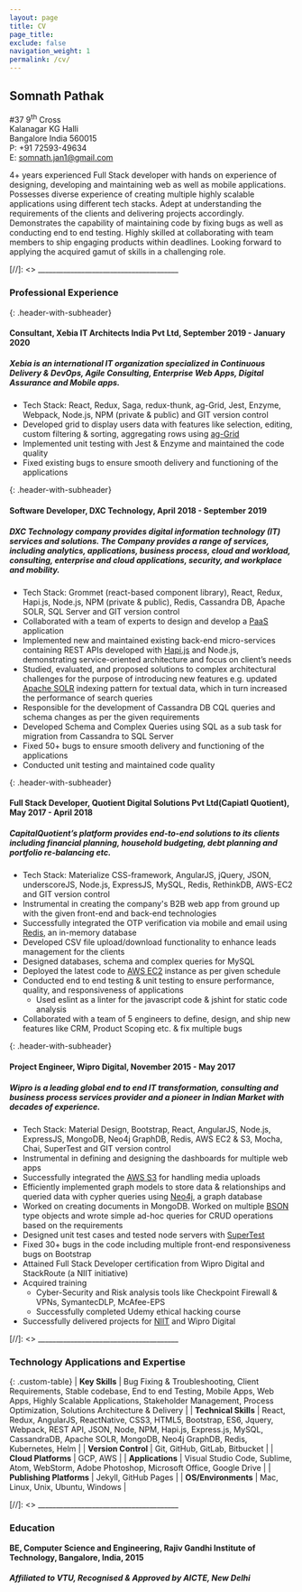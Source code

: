 ```yaml
---
layout: page
title: CV
page_title:
exclude: false
navigation_weight: 1
permalink: /cv/
---
```


<!-- [Download CV](/path/to/cv.pdf) -->

## Somnath Pathak

#37 9<sup>th</sup> Cross  
Kalanagar KG Halli  
Bangalore India 560015  
P: +91 72593-49634  
E: somnath.jan1@gmail.com  

4+ years experienced Full Stack developer with hands on experience of designing, developing and maintaining web as well as mobile applications. Possesses diverse experience of creating multiple highly scalable applications using different tech stacks. Adept at understanding the requirements of the clients and delivering projects accordingly. Demonstrates the capability of maintaining code by fixing bugs as well as conducting end to end testing. Highly skilled at collaborating with team members to ship engaging products within deadlines. Looking forward to applying the acquired gamut of skills in a challenging role.

[//]: <> _______________________________________  

### Professional Experience

{: .header-with-subheader}
#### Consultant, Xebia IT Architects India Pvt Ltd, September 2019 - January 2020      
##### *Xebia is an international IT organization specialized in Continuous Delivery & DevOps, Agile Consulting, Enterprise Web Apps, Digital Assurance and Mobile apps.*
+ Tech Stack: React, Redux, Saga, redux-thunk, ag-Grid, Jest, Enzyme, Webpack, Node.js, NPM (private & public) and GIT version control
+ Developed grid to display users data with features like selection, editing, custom filtering & sorting, aggregating rows using [ag-Grid](https://www.ag-grid.com/)
+ Implemented unit testing with Jest & Enzyme and maintained the code quality
+ Fixed existing bugs to ensure smooth delivery and functioning of the applications

{: .header-with-subheader}
#### Software Developer, DXC Technology, April 2018 - September 2019        
##### *DXC Technology company provides digital information technology (IT) services and solutions. The Company provides a range of services, including analytics, applications, business process, cloud and workload, consulting, enterprise and cloud applications, security, and workplace and mobility.*
+ Tech Stack: Grommet (react-based component library), React, Redux, Hapi.js, Node.js, NPM (private & public), Redis, Cassandra DB, Apache SOLR, SQL Server and GIT version control
+ Collaborated with a team of experts to design and develop a [PaaS](https://en.wikipedia.org/wiki/Platform_as_a_service) application
+ Implemented new and maintained existing back-end micro-services containing REST APIs developed with [Hapi.js](https://hapi.dev/) and Node.js, demonstrating service-oriented architecture and focus on client’s needs
+ Studied, evaluated, and proposed solutions to complex architectural challenges for the purpose of introducing new features e.g. updated [Apache SOLR](https://lucene.apache.org/solr/) indexing pattern for textual data, which in turn increased the performance of search queries
+ Responsible for the development of Cassandra DB CQL queries and schema changes as per the given requirements
+ Developed Schema and Complex Queries using SQL as a sub task for migration from Cassandra to SQL Server
+ Fixed 50+ bugs to ensure smooth delivery and functioning of the applications
+ Conducted unit testing and maintained code quality

{: .header-with-subheader}
#### Full Stack Developer, Quotient Digital Solutions Pvt Ltd(Capiatl Quotient), May 2017 - April 2018          
##### *CapitalQuotient’s platform provides end-to-end solutions to its clients including financial planning, household budgeting, debt planning and portfolio re-balancing etc.*
+ Tech Stack: Materialize CSS-framework, AngularJS, jQuery, JSON, underscoreJS, Node.js, ExpressJS, MySQL, Redis, RethinkDB, AWS-EC2 and GIT version control
+ Instrumental in creating the company's B2B web app from ground up with the given front-end and back-end technologies
+ Successfully integrated the OTP verification via mobile and email using [Redis](https://redis.io/), an in-memory database
+ Developed CSV file upload/download functionality to enhance leads management for the clients
+ Designed databases, schema and complex queries for MySQL
+ Deployed the latest code to [AWS EC2](https://aws.amazon.com/ec2/) instance as per given schedule
+ Conducted end to end testing & unit testing to ensure performance, quality, and responsiveness of applications
    + Used eslint as a linter for the javascript code & jshint for static code analysis
+ Collaborated with a team of 5 engineers to define, design, and ship new features like CRM, Product Scoping etc. & fix multiple bugs

{: .header-with-subheader}
#### Project Engineer, Wipro Digital, November 2015 - May 2017            
##### *Wipro is a leading global end to end IT transformation, consulting and business process services provider and a pioneer in Indian Market with decades of experience.*
+ Tech Stack: Material Design, Bootstrap, React, AngularJS, Node.js, ExpressJS, MongoDB, Neo4j GraphDB, Redis, AWS EC2 & S3, Mocha, Chai, SuperTest and GIT version control
+ Instrumental in defining and designing the dashboards for multiple web apps
+ Successfully integrated the [AWS S3](https://aws.amazon.com/s3/) for handling media uploads
+ Efficiently implemented graph models to store data & relationships and queried data with cypher queries using [Neo4j](https://neo4j.com/), a graph database
+ Worked on creating documents in MongoDB. Worked on multiple [BSON](https://docs.mongodb.com/manual/reference/bson-types/) type objects and wrote simple ad-hoc queries for CRUD operations based on the requirements
+ Designed unit test cases and tested node servers with [SuperTest](https://github.com/visionmedia/supertest#readme)
+ Fixed 30+ bugs in the code including multiple front-end responsiveness bugs on Bootstrap
+ Attained Full Stack Developer certification from Wipro Digital and StackRoute (a NIIT initiative)
+ Acquired training
    + Cyber-Security and Risk analysis tools like Checkpoint Firewall & VPNs, SymantecDLP, McAfee-EPS
    + Successfully completed Udemy ethical hacking course
+ Successfully delivered projects for [NIIT](https://www.niit.com/india/) and Wipro Digital

[//]: <> _______________________________________ 

### Technology Applications and Expertise

{: .custom-table}
| **Key Skills** | Bug Fixing & Troubleshooting, Client Requirements, Stable codebase, End to end Testing, Mobile Apps, Web Apps, Highly Scalable Applications, Stakeholder Management, Process Optimization, Solutions Architecture & Delivery |
| **Technical Skills** | React, Redux, AngularJS, ReactNative, CSS3, HTML5, Bootstrap, ES6, Jquery, Webpack, REST API, JSON, Node, NPM, Hapi.js, Express.js, MySQL, CassandraDB, Apache SOLR, MongoDB, Neo4j GraphDB, Redis, Kubernetes, Helm |
| **Version Control** | Git, GitHub, GitLab, Bitbucket |
| **Cloud Platforms** | GCP, AWS |
| **Applications** | Visual Studio Code, Sublime, Atom, WebStorm, Adobe Photoshop, Microsoft Office, Google Drive |
| **Publishing Platforms** | Jekyll, GitHub Pages |
| **OS/Environments** | Mac, Linux, Unix, Ubuntu, Windows |

[//]: <> _______________________________________ 

### Education

**BE, Computer Science and Engineering, Rajiv Gandhi Institute of Technology, Bangalore, India, 2015**
##### *Affiliated to VTU, Recognised & Approved by AICTE, New Delhi*

